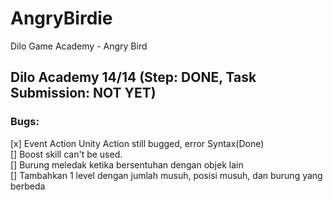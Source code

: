 # AngryBirdie

Dilo Game Academy - Angry Bird

## Dilo Academy 14/14 (Step: DONE, Task Submission: NOT YET)

### Bugs:

[x] Event Action Unity Action still bugged, error Syntax(Done)  
[] Boost skill can't be used.  
[] Burung meledak ketika bersentuhan dengan objek lain  
[] Tambahkan 1 level dengan jumlah musuh, posisi musuh, dan burung yang berbeda
